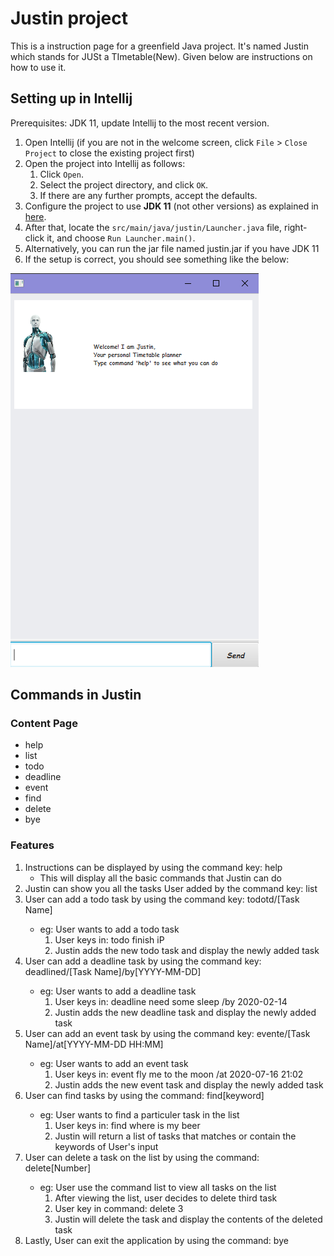 # Justin project

This is a instruction page for a greenfield Java project. It's named Justin which stands for JUSt a TImetable(New). Given below are instructions on how to use it.

## Setting up in Intellij

Prerequisites: JDK 11, update Intellij to the most recent version.

1. Open Intellij (if you are not in the welcome screen, click `File` > `Close Project` to close the existing project first)
1. Open the project into Intellij as follows:
   1. Click `Open`.
   1. Select the project directory, and click `OK`.
   1. If there are any further prompts, accept the defaults.
1. Configure the project to use **JDK 11** (not other versions) as explained in [here](https://www.jetbrains.com/help/idea/sdk.html#set-up-jdk).
1. After that, locate the `src/main/java/justin/Launcher.java` file, right-click it, and choose `Run Launcher.main()`. 
1. Alternatively, you can run the jar file named justin.jar if you have JDK 11
1. If the setup is correct, you should see something like the below:

![Justin Image](https://github.com/mrweikiat/ip/blob/master/docs/Ui.png)



## Commands in Justin 

### Content Page
* help
* list
* todo
* deadline
* event
* find
* delete
* bye

### Features 

1. Instructions can be displayed by using the command key: help
   * This will display all the basic commands that Justin can do
1. Justin can show you all the tasks User added by the command key: list
1. User can add a todo task by using the command key: todo<space>td/[Task Name]
   * eg: User wants to add a todo task
      1. User keys in: todo finish iP 
      1. Justin adds the new todo task and display the newly added task
1. User can add a deadline task by using the command key: deadline<space>d/[Task Name]<space>/by<space>[YYYY-MM-DD]
   * eg: User wants to add a deadline task
      1. User keys in: deadline need some sleep /by 2020-02-14
      1. Justin adds the new deadline task and display the newly added task
1. User can add an event task by using the command key: event<space>e/[Task Name]<space>/at<space>[YYYY-MM-DD HH:MM]
   * eg: User wants to add an event task
      1. User keys in: event fly me to the moon /at 2020-07-16 21:02
      1. Justin adds the new event task and display the newly added task
1. User can find tasks by using the command: find<space>[keyword]
   * eg: User wants to find a particuler task in the list
      1. User keys in: find where is my beer
      1. Justin will return a list of tasks that matches or contain the keywords of User's input
1. User can delete a task on the list by using the command: delete<space>[Number]
   * eg: User use the command list to view all tasks on the list
      1. After viewing the list, user decides to delete third task
      1. User key in command: delete 3
      1. Justin will delete the task and display the contents of the deleted task
1. Lastly, User can exit the application by using the command: bye
